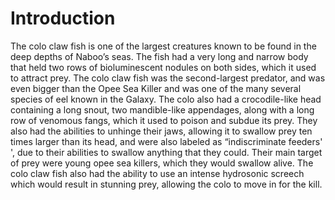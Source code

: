 # Introduction

The colo claw fish is one of the largest creatures known to be found in the deep depths of Naboo’s seas.
The fish had a very long and narrow body that held two rows of bioluminescent nodules on both sides, which it used to attract prey.
The colo claw fish was the second-largest predator, and was even bigger than the Opee Sea Killer and was one of the many several species of eel known in the Galaxy.
The colo also had a crocodile-like head containing a long snout, two mandible-like appendages, along with a long row of venomous fangs, which it used to poison and subdue its prey.
They also had the abilities to unhinge their jaws, allowing it to swallow prey ten times larger than its head, and were also labeled as “indiscriminate feeders' ', due to their abilities to swallow anything that they could.
Their main target of prey were young opee sea killers, which they would swallow alive.
The colo claw fish also had the ability to use an intense hydrosonic screech which would result in stunning prey, allowing the colo to move in for the kill.
